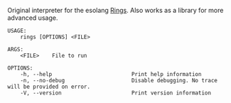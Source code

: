 Original interpreter for the esolang [Rings](https://esolangs.org/wiki/Rings). Also works as a library for more advanced usage.

```
USAGE:
    rings [OPTIONS] <FILE>

ARGS:
    <FILE>    File to run

OPTIONS:
    -h, --help                         Print help information
    -n, --no-debug                     Disable debugging. No trace will be provided on error.
    -V, --version                      Print version information
```
